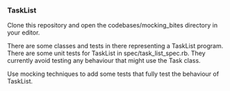 ### TaskList

Clone this repository and open the codebases/mocking_bites directory in your editor.

There are some classes and tests in there representing a TaskList program. There are some unit tests for TaskList in spec/task_list_spec.rb. They currently avoid testing any behaviour that might use the Task class.

Use mocking techniques to add some tests that fully test the behaviour of TaskList.
